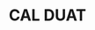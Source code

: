---
layout: test
title:  "CAL DUAT"
collections: ["patrimoni-arquitectonic"]
coordinates:
  - group1:
        - [1.443628974353695, 42.355979687681824]
        - [1.443639172054969, 42.355988170842132]
        - [1.443752070751086, 42.356063554260373]
        - [1.443839039592179, 42.356015709792352]
        - [1.443713083167054, 42.355945156004388]
        - [1.443685306415663, 42.355953749447366]
        - [1.443677591084073, 42.35595865152068]
        - [1.44368471641897, 42.355966258493595]
        - [1.443628974353695, 42.355979687681824]
---